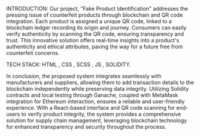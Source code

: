 

INTRODUCTION: Our project, "Fake Product Identification" addresses the pressing issue of counterfeit products through blockchain and QR code integration. Each product is assigned a unique QR code, linked to a blockchain ledger recording its origin and journey. Consumers can easily verify authenticity by scanning the QR code, ensuring transparency and trust. This innovative solution offers real-time insights into a product's authenticity and ethical attributes, paving the way for a future free from counterfeit concerns.


TECH STACK: HTML , CSS , SCSS , JS , SOLIDITY.

In conclusion, the proposed system integrates seamlessly with manufacturers and suppliers, allowing them to add transaction details to the blockchain independently while preserving data integrity. Utilizing Solidity contracts and local testing through Ganache, coupled with MetaMask integration for Ethereum interaction, ensures a reliable and user-friendly experience. With a React-based interface and QR code scanning for end-users to verify product integrity, the system provides a comprehensive solution for supply chain management, leveraging blockchain technology for enhanced transparency and security throughout the process.

